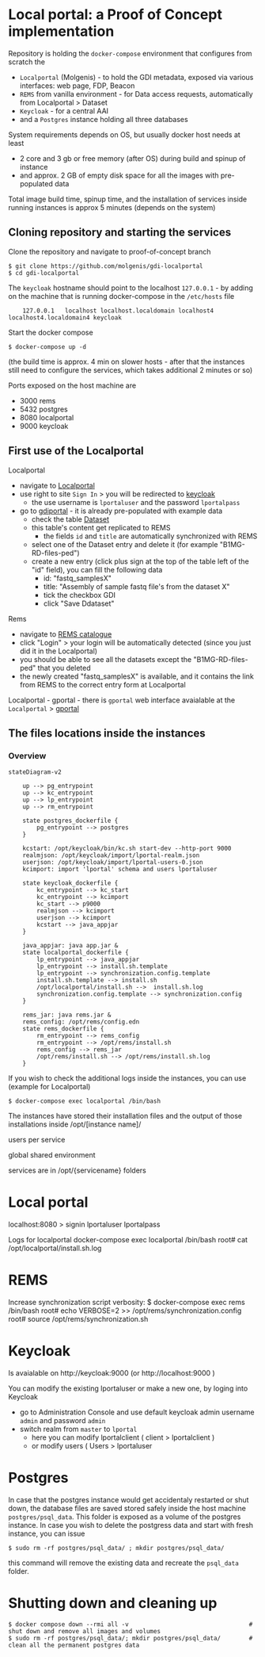 # Local portal: a Proof of Concept implementation

Repository is holding the `docker-compose` environment that configures from scratch the
 - `Localportal` (Molgenis) - to hold the GDI metadata, exposed via various interfaces: web page, FDP, Beacon
 - `REMS` from vanilla environment - for Data access requests, automatically from Localportal > Dataset
 - `Keycloak` - for a central AAI
 - and a `Postgres` instance holding all three databases

System requirements depends on OS, but usually docker host needs at least
 - 2 core and 3 gb or free memory (after OS) during build and spinup of instance
 - and approx. 2 GB of empty disk space for all the images with pre-populated data

Total image build time, spinup time, and the installation of services inside running instances is approx 5 minutes (depends on the system)

## Cloning repository and starting the services

Clone the repository and navigate to proof-of-concept branch

    $ git clone https://github.com/molgenis/gdi-localportal
    $ cd gdi-localportal

The `keycloak` hostname should point to the localhost `127.0.0.1` - by adding on the machine that is running docker-compose in the `/etc/hosts` file

```
    127.0.0.1   localhost localhost.localdomain localhost4 localhost4.localdomain4 keycloak
```

Start the docker compose

    $ docker-compose up -d

(the build time is approx. 4 min on slower hosts - after that the instances still need to configure the services, which takes additional 2 minutes or so)

Ports exposed on the host machine are
 - 3000 rems
 - 5432 postgres
 - 8080 localportal
 - 9000 keycloak

## First use of the Localportal

Localportal

 - navigate to [Localportal](http://localhost:8080/)
 - use right to site `Sign In` > you will be redirected to [keycloak](http://keycloak:9000)
   - the use username is `lportaluser` and the password `lportalpass`
 - go to [gdiportal](http://localhost:8080/gdiportal/) - it is already pre-populated with example data 
   - check the table [Dataset](http://localhost:8080/gdiportal/tables/#/Dataset)
   - this table's content get replicated to REMS
     - the fields `id` and `title` are automatically synchronized with REMS
   - select one of the Dataset entry and delete it (for example "B1MG-RD-files-ped")
   - create a new entry (click plus sign at the top of the table left of the "id" field), you can fill the following data
     - id: "fastq_samplesX"
     - title: "Assembly of sample fastq file's from the dataset X"
     - tick the checkbox GDI
     - click "Save Ddataset"

Rems 
 - navigate to [REMS catalogue](http://localhost:3000/catalogue)
 - click "Login" > your login will be automatically detected (since you just did it in the Localportal)
 - you should be able to see all the datasets except the "B1MG-RD-files-ped" that you deleted
 - the newly created "fastq_samplesX" is available, and it contains the link from REMS to the correct entry form at Localportal

Localportal - gportal
    - there is `gportal` web interface avaialable at the `Localportal` > [gportal](http://localhost:8080/gdiportal/gportal/#/)

## The files locations inside the instances

### Overview

```mermaid
stateDiagram-v2

    up --> pg_entrypoint
    up --> kc_entrypoint
    up --> lp_entrypoint
    up --> rm_entrypoint

    state postgres_dockerfile {
        pg_entrypoint --> postgres
    }

    kcstart: /opt/keycloak/bin/kc.sh start-dev --http-port 9000
    realmjson: /opt/keycloak/import/lportal-realm.json
    userjson: /opt/keycloak/import/lportal-users-0.json
    kcimport: import 'lportal' schema and users lportaluser
    
    state keycloak_dockerfile {
        kc_entrypoint --> kc_start
        kc_entrypoint --> kcimport
        kc_start --> p9000
        realmjson --> kcimport
        userjson --> kcimport
        kcstart --> java_appjar
    }

    java_appjar: java app.jar &
    state localportal_dockerfile {
        lp_entrypoint --> java_appjar
        lp_entrypoint --> install.sh.template
        lp_entrypoint --> synchronization.config.template
        install.sh.template --> install.sh
        /opt/localportal/install.sh -->  install.sh.log
        synchronization.config.template --> synchronization.config
    }

    rems_jar: java rems.jar &
    rems_config: /opt/rems/config.edn
    state rems_dockerfile {
        rm_entrypoint --> rems_config
        rm_entrypoint --> /opt/rems/install.sh
        rems_config --> rems_jar
        /opt/rems/install.sh --> /opt/rems/install.sh.log
    }
```

If you wish to check the additional logs inside the instances, you can use (example for Localportal)

    $ docker-compose exec localportal /bin/bash

The instances have stored their installation files and the output of those installations inside
    /opt/[instance name]/

users per service

global shared environment

services are in /opt/{servicename} folders

# Local portal

localhost:8080 > signin
    lportaluser
    lportalpass


Logs for localportal
    docker-compose exec localportal /bin/bash
    root# cat /opt/localportal/install.sh.log

# REMS

Increase synchronization script verbosity:
    $ docker-compose exec rems /bin/bash
    root# echo VERBOSE=2 >> /opt/rems/synchronization.config
    root# source /opt/rems/synchronization.sh


# Keycloak

Is avaialable on http://keycloak:9000 (or http://localhost:9000 )

You can modify the existing lportaluser or make a new one, by loging into Keycloak
 - go to Administration Console and use default keycloak admin username `admin` and password `admin`
 - switch realm from `master` to `lportal`
   - here you can modify lportalclient ( client > lportalclient )
   - or modify users ( Users > lportaluser   


# Postgres

In case that the postgres instance would get accidentaly restarted or shut down, the database files are saved stored safely inside the host machine `postgres/psql_data`. This folder is exposed as a volume of the postgres instance.
In case you wish to delete the postgress data and start with fresh instance, you can issue

    $ sudo rm -rf postgres/psql_data/ ; mkdir postgres/psql_data/

this command will remove the existing data and recreate the `psql_data` folder.

# Shutting down and cleaning up

    $ docker compose down --rmi all -v                                  # shut down and remove all images and volumes
    $ sudo rm -rf postgres/psql_data/; mkdir postgres/psql_data/        # clean all the permanent postgres data

